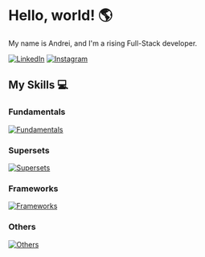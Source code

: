 # Hello, world! 🌎

My name is Andrei, and I'm a rising Full-Stack developer.

[![LinkedIn](https://img.shields.io/badge/LinkedIn-0077B5?style=for-the-badge&logo=linkedin&logoColor=white)](https://www.linkedin.com/in/andreibacin/)
[![Instagram](https://img.shields.io/badge/Instagram-E4405F?style=for-the-badge&logo=instagram&logoColor=white)](https://www.instagram.com/dreyydk/)

## My Skills 💻

### Fundamentals

[![Fundamentals](https://skillicons.dev/icons?i=html,css,js)](https://skillicons.dev)

### Supersets 

[![Supersets](https://skillicons.dev/icons?i=ts,sass)](https://skillicons.dev)

### Frameworks

[![Frameworks](https://skillicons.dev/icons?i=react,bootstrap)](https://skillicons.dev)

### Others

[![Others](https://skillicons.dev/icons?i=vscode,npm,babel,webpack,vite)](https://skillicons.dev)
